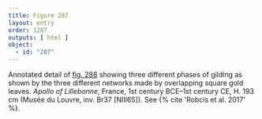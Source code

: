 ```yaml
---
title: Figure 287
layout: entry
order: 1287
outputs: [ html ]
object:
  - id: "287"
---
```


Annotated detail of [fig. 288](/visual-atlas/288/) showing three different phases of gilding as shown by the three different networks made by overlapping square gold leaves. *Apollo of Lillebonne*, France, 1st century BCE–1st century CE, H. 193 cm (Musée du Louvre, inv. Br37 [NIII65]). See {% cite 'Robcis et al. 2017' %}.
